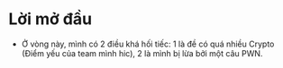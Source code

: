 
# Lời mở đầu

- Ở vòng này, mình có 2 điều khá hối tiếc: 1 là đề có quá nhiều Crypto (Điểm yếu của team mình hic), 2 là mình bị lừa bởi một câu PWN.